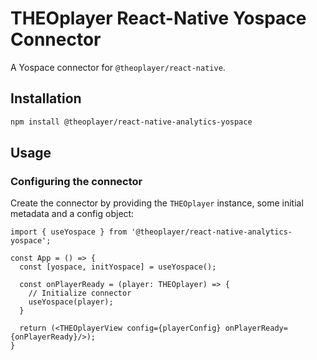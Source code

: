 # THEOplayer React-Native Yospace Connector

A Yospace connector for `@theoplayer/react-native`.

## Installation

```sh
npm install @theoplayer/react-native-analytics-yospace
```

[//]: # (npm install @theoplayer/react-native-analytics-yospace)

## Usage

### Configuring the connector

Create the connector by providing the `THEOplayer` instance, some initial metadata and a config
object:

```tsx
import { useYospace } from '@theoplayer/react-native-analytics-yospace';

const App = () => {
  const [yospace, initYospace] = useYospace();

  const onPlayerReady = (player: THEOplayer) => {
    // Initialize connector
    useYospace(player);
  }

  return (<THEOplayerView config={playerConfig} onPlayerReady={onPlayerReady}/>);
}
```
